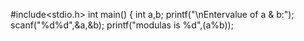 #include<stdio.h>
int main()
{
 int a,b;
printf("\nEntervalue of a & b:");
 scanf("%d%d",&a,&b);
 printf("modulas is %d",(a%b));

